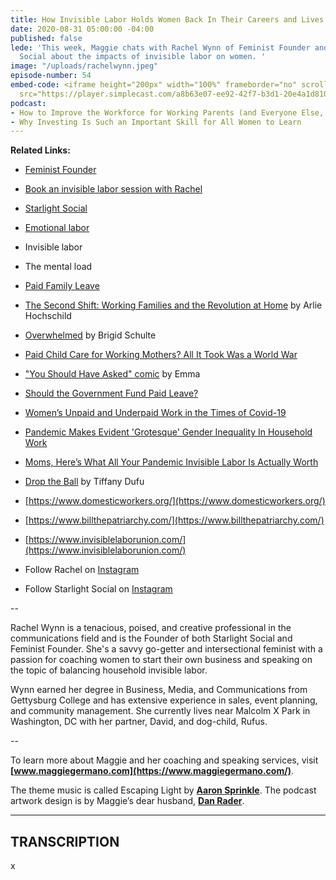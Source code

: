 ```yaml
---
title: How Invisible Labor Holds Women Back In Their Careers and Lives
date: 2020-08-31 05:00:00 -04:00
published: false
lede: 'This week, Maggie chats with Rachel Wynn of Feminist Founder and Starlight
  Social about the impacts of invisible labor on women. '
image: "/uploads/rachelwynn.jpeg"
episode-number: 54
embed-code: <iframe height="200px" width="100%" frameborder="no" scrolling="no" seamless
  src="https://player.simplecast.com/a8b63e07-ee92-42f7-b3d1-20e4a1d81057?dark=false"></iframe>
podcast:
- How to Improve the Workforce for Working Parents (and Everyone Else, too)
- Why Investing Is Such an Important Skill for All Women to Learn
---
```


**Related Links:**

* [Feminist Founder](https://www.feministfounder.com/)

* [Book an invisible labor session with Rachel](https://www.feministfounder.com/invisiblelabor)

* [Starlight Social](https://www.starlightsocial.com/)

* [Emotional labor](https://www.vogue.com/article/what-is-emotional-labor)

* Invisible labor

* The mental load

* [Paid Family Leave](https://www.nationalpartnership.org/our-work/economic-justice/paid-leave.html)

* [The Second Shift: Working Families and the Revolution at Home](https://www.amazon.com/Second-Shift-Working-Families-Revolution/dp/0143120336) by Arlie Hochschild

* [Overwhelmed](http://www.brigidschulte.com/books/overhelmed/) by Brigid Schulte

* [Paid Child Care for Working Mothers? All It Took Was a World War](https://www.nytimes.com/2019/10/02/us/paid-childcare-working-mothers-wwii.html)

* ["You Should Have Asked" comic](https://english.emmaclit.com/2017/05/20/you-shouldve-asked/) by Emma

* [Should the Government Fund Paid Leave?](https://www.facebook.com/watch/?v=365338594123040)

* [Women’s Unpaid and Underpaid Work in the Times of Covid-19](https://www.amnesty.org/en/latest/campaigns/2020/06/womens-unpaid-and-underpaid-work-in-times-of-covid19/)

* [Pandemic Makes Evident 'Grotesque' Gender Inequality In Household Work](https://www.npr.org/2020/05/21/860091230/pandemic-makes-evident-grotesque-gender-inequality-in-household-work)

* [Moms, Here’s What All Your Pandemic Invisible Labor Is Actually Worth](https://www.huffpost.com/entry/mothers-day-invisible-labor-pandemic_n_5eb439e2c5b6526942a39b05?guccounter=1)

* [Drop the Ball](http://tiffanydufu.com/drop-the-ball) by Tiffany Dufu

* [https://www.domesticworkers.org/](https://www.domesticworkers.org/)

* [https://www.billthepatriarchy.com/](https://www.billthepatriarchy.com/)

* [https://www.invisiblelaborunion.com/](https://www.invisiblelaborunion.com/)

* Follow Rachel on [Instagram](https://www.instagram.com/feministwynn/)

* Follow Starlight Social on [Instagram](https://www.instagram.com/starlightsocial/)

--

Rachel Wynn is a tenacious, poised, and creative professional in the communications field and is the Founder of both Starlight Social and Feminist Founder. She's a savvy go-getter and intersectional feminist with a passion for coaching women to start their own business and speaking on the topic of balancing household invisible labor.

Wynn earned her degree in Business, Media, and Communications from Gettysburg College and has extensive experience in sales, event planning, and community management. She currently lives near Malcolm X Park in Washington, DC with her partner, David, and dog-child, Rufus.

--

To learn more about Maggie and her coaching and speaking services, visit **[www.maggiegermano.com](https://www.maggiegermano.com/)**.

The theme music is called Escaping Light by **[Aaron Sprinkle](http://aaronsprinklemusic.com/)**. The podcast artwork design is by Maggie’s dear husband, **[Dan Rader](https://danrdesign.com/)**.

---

## TRANSCRIPTION

x